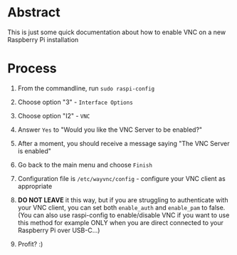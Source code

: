 # Abstract

This is just some quick documentation about how to enable VNC on a new Raspberry Pi installation

# Process

1. From the commandline, run `sudo raspi-config`

2. Choose option "3" - `Interface Options`

3. Choose option "I2" - `VNC`

4. Answer `Yes` to "Would you like the VNC Server to be enabled?"

5. After a moment, you should receive a message saying "The VNC Server is enabled"

6. Go back to the main menu and choose `Finish`

7. Configuration file is `/etc/wayvnc/config` - configure your VNC client as appropriate

8. **DO NOT LEAVE** it this way, but if you are struggling to authenticate with your VNC client, you can set both `enable_auth` and `enable_pam` to false.  (You can also use raspi-config to enable/disable VNC if you want to use this method for example ONLY when you are direct connected to your Raspberry Pi over USB-C...)

9. Profit?  :)





